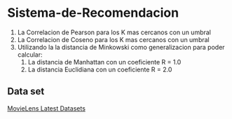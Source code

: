 # Sistema-de-Recomendacion



1. La Correlacion de Pearson para los K mas cercanos con un umbral
2. La Correlacion de Coseno para los K mas cercanos con un umbral
3. Utilizando la la distancia de Minkowski como generalizacion para poder calcular:
   1. La distancia de Manhattan con un coeficiente R = 1.0
   2. La distancia Euclidiana con un coeficiente R = 2.0
   
## Data set

[MovieLens Latest Datasets](https://grouplens.org/datasets/movielens/latest/)

